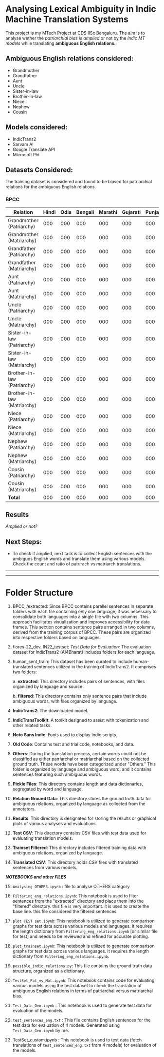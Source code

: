# Analysing Lexical Ambiguity in Indic Machine Translation Systems

This project is my MTech Project at CDS IISc Bengaluru. The aim is to analyse wether the *patriarchial bias is amplied* or not by the *Indic MT models* while translating **ambiguous English relations**.

## Ambiguous English relations considered: 
- Grandmother
- Grandfather
- Aunt
- Uncle
- Sister-in-law
- Brother-in-law
- Niece
- Nephew
- Cousin

## Models considered: 
- IndicTrans2
- Sarvam AI
- Google Translate API
- Microsoft Phi
## Datasets Considered:
The training dataset is considered and found to be biased for patriarchial relations for the ambiguous English relations.

### BPCC 
<!-- ### BPCC  -->
<!-- 
draw tables with columns as languages (n total), rows as relations (n total) but each row has sub rows as patriarchy n matriachy. cells will have the values of no.of sentences translated/available in training set for that relation in that language. Fill with dummy value "000" for now-->

| Relation       | Hindi |  Odia | Bengali |  Marathi |  Gujarati |  Punjabi |  Tamil |  Telugu |  Kannada |  Malayalam | **Total** |
|----------------|-------|-------|---------|----------|-----------|----------|--------|---------|----------|------------| --------- |
| Grandmother (Patriarchy)    | 000 | 000 | 000 | 000 | 000 | 000 | 000 | 000 | 000 | 000 |  000 |
| Grandmother (Matriarchy)    | 000 | 000 | 000 | 000 | 000 | 000 | 000 | 000 | 000 | 000 |  000 |
| Grandfather (Patriarchy) | 000 | 000 | 000 | 000 | 000 | 000 | 000 | 000 | 000 | 000 | 000 |
| Grandfather (Matriarchy) | 000 | 000 | 000 | 000 | 000 | 000 | 000 | 000 | 000 | 000 | 000 |
| Aunt (Patriarchy) | 000 | 000 | 000 | 000 | 000 | 000 | 000 | 000 | 000 | 000 | 000 |
| Aunt (Matriarchy) | 000 | 000 | 000 | 000 | 000 | 000 | 000 | 000 | 000 | 000 | 000 |
| Uncle (Patriarchy) | 000 | 000 | 000 | 000 | 000 | 000 | 000 | 000 | 000 | 000 | 000 |
| Uncle (Matriarchy) | 000 | 000 | 000 | 000 | 000 | 000 | 000 | 000 | 000 | 000 | 000 |
| Sister-in-law (Patriarchy) | 000 | 000 | 000 | 000 | 000 | 000 | 000 | 000 | 000 | 000 | 000 |
| Sister-in-law (Matriarchy) | 000 | 000 | 000 | 000 | 000 | 000 | 000 | 000 | 000 | 000 | 000 |
| Brother-in-law (Patriarchy) | 000 | 000 | 000 | 000 | 000 | 000 | 000 | 000 | 000 | 000 | 000 |
| Brother-in-law (Matriarchy) | 000 | 000 | 000 | 000 | 000 | 000 | 000 | 000 | 000 | 000 | 000 |
| Niece (Patriarchy) | 000 | 000 | 000 | 000 | 000 | 000 | 000 | 000 | 000 | 000 | 000 |
| Niece (Matriarchy) | 000 | 000 | 000 | 000 | 000 | 000 | 000 | 000 | 000 | 000 | 000 |
| Nephew (Patriarchy) | 000 | 000 | 000 | 000 | 000 | 000 | 000 | 000 | 000 | 000 | 000 |
| Nephew (Matriarchy) | 000 | 000 | 000 | 000 | 000 | 000 | 000 | 000 | 000 | 000 | 000 |
| Cousin (Patriarchy) | 000 | 000 | 000 | 000 | 000 | 000 | 000 | 000 | 000 | 000 | 000 |
| Cousin (Matriarchy) | 000 | 000 | 000 | 000 | 000 | 000 | 000 | 000 | 000 | 000 000 | |
| **Total** | 000 | 000 | 000 | 000 | 000 | 000 | 000 | 000 | 000 | 000 000 | |



## Results

 *Amplied or not?*

## Next Steps:
- To check if amplied, next task is to collect English sentences with the ambiguos English words and translate them using various models. Check the count and ratio of patrirach vs matriarch translations.


--------
--------

 # Folder Structure
 1. BPCC_/extracted:
Since BPCC contains parallel sentences in separate folders with each file containing only one language, it was necessary to consolidate both languages into a single file with two columns. This approach facilitates visualization and improves accessibility for data frames.
This section contains sentence pairs arranged in two columns, derived from the training corpus of BPCC. These pairs are organized into respective folders based on languages.
<!-- table to show no.of sentences in each language? not needed laready must have been done by bpcc -->




 2. flores-22_dev, IN22_testset:
*Test Data for Evaluation:* 
The evaluation dataset for IndicTrans2 (AI4Bharat) includes folders for each language. 
<!-- Each folder contains two files: one with English sentences and the other with corresponding Indic sentences. -->


3. human_sent_train:
This dataset has been curated to include human-translated sentences utilized in the training of IndicTrans2. It comprises two folders:

     a. **extracted**: This directory includes pairs of sentences, with files organized by language and source.

     b. **filtered**: This directory contains only sentence pairs that include ambiguous words, with files organized by language.

4. **IndicTrans2**: The downloaded model.

5. **IndicTransToolkit**: A toolkit designed to assist with tokenization and other related tasks.

6. **Noto Sans Indic**: Fonts used to display Indic scripts.

7. **Old Code**: Contains test and trial code, notebooks, and data.

8. **Others**: During the translation process, certain words could not be classified as either patriarchal or matriarchal based on the collected ground truth. These words have been categorized under "Others." This folder is organized by language and ambiguous word, and it contains sentences featuring such ambiguous words.

9. **Pickle Files**: This directory contains length and data dictionaries, segregated by word and language.

10. **Relation Ground Data**: This directory stores the ground truth data for ambiguous relations, organized by language as collected from the annotators.

11. **Results**: This directory is designated for storing the results or graphical plots of various analyses and evaluations.

12. **Test CSV**: This directory contains CSV files with test data used for evaluating translation models.

13. **Trainset Filtered**: This directory includes filtered training data with ambiguous relations, organized by language.

14. **Translated CSV**: This directory holds CSV files with translated sentences from various models.


***NOTEBOOKS and other FILES***


15. `Analysing OTHERS.ipynb` : file to analyse OTHERS category
16. `Filtering_eng_relations.ipynb`: This notebook is used to filter sentences from the "extracted" directory and place them into the "filtered" directory. this file is very important. it is used to create the base line. this file considered the filtered sentences

17. `plot TEST set.ipynb`: This notebook is utilized to generate comparison graphs for test data across various models and languages. It requires the length dictionary from `Filtering_eng_relations.ipynb` [or similar file for test] and needs to be reviewed and refined for accurate plotting.

18. `plot_trainset.ipynb`: This notebook is utilized to generate comparison graphs for test data across various languages. It requires the length dictionary from `Filtering_eng_relations.ipynb`.

19. `possible_indic_relations.py`: This file contains the ground truth data structure, organized as a dictionary.
20. `TestSet_Pat_vs_Mat.ipynb`: This notebook contains code for evaluating various models using the test dataset to check the translation of ambiguous English relations in terms of patriarchal versus matriarchal bias.

21. `Test_Data_Gen.ipynb` : This notebook is used to generate test data for evaluation of the models. 

22. `test_sentences_eng.txt` : This file contains English sentences for the test data for evaluation of 4 models. Generated using `Test_Data_Gen.ipynb` by me.

23. TestSet_custom.ipynb : This notebook is used to test data (fetch translations of `test_sentences_eng.txt` from 4 models) for evaluation of the models. 




 <!-- Corpus Name: wikimedia
     Package: wikimedia.en-hi in Moses format
     Website: http://opus.nlpl.eu/wikimedia-v20230407.php
     Release: v20230407
Release date: Thu Apr 13 09:40:02 EEST 2023
     License: <a href=https://creativecommons.org/licenses/by-sa/4.0/>CC–BY-SA 4.0</a></p>

This package is part of OPUS - the open collection of parallel corpora
OPUS Website: http://opus.nlpl.eu

Please <a href="http://opus.lingfil.uu.se/LREC2012.txt">cite the following article</a> if you use the OPUS packages and downloads in your own work:<br/> J. Tiedemann, 2012, <a href="http://www.lrec-conf.org/proceedings/lrec2012/pdf/463_Paper.pdf"><i>Parallel Data, Tools and Interfaces in OPUS.</i></a> In Proceedings of the 8th International Conference on Language Resources and Evaluation (LREC 2012)<br/>

Wikipedia translations published by the wikimedia foundation and their article translation system. The parallel data sets are published at https://dumps.wikimedia.org/other/contenttranslation NEW: additional sentence alignment to avoid long segments in translation units
 -->
